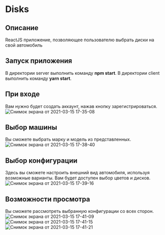 # Disks
## Описание
ReactJS приложение, позволяющее пользователю выбрать диски на свой автомобиль

## Запуск приложения
В директории server выполнить команду **npm start**.
В директории client выполнить команду **yarn start**.

## При входе
Вам нужно будет создать аккаунт, нажав кнопку зарегистрироваться.
![Снимок экрана от 2021-03-15 17-35-08](https://user-images.githubusercontent.com/75562442/111170525-156d6e00-85b5-11eb-9e8b-8e6ccee6834e.png)


## Выбор машины
Вы сможете выбрать марку и модель из представленных.
![Снимок экрана от 2021-03-15 17-38-40](https://user-images.githubusercontent.com/75562442/111170720-4c438400-85b5-11eb-99d9-86a29581e858.png)

## Выбор конфигурации
Здесь вы сможете настроить внешний вид автомобиля, используя возможные варианты.
Вам будет доступен выбор цветов и дисков.
![Снимок экрана от 2021-03-15 17-39-16](https://user-images.githubusercontent.com/75562442/111170934-83b23080-85b5-11eb-8eb2-7ad490c892ca.png)

## Возможности просмотра
Вы сможете рассмотреть выбранную конфигурации со всех сторон.
![Снимок экрана от 2021-03-15 17-41-09](https://user-images.githubusercontent.com/75562442/111171114-b0fede80-85b5-11eb-9d78-c309b7c52c38.png)
![Снимок экрана от 2021-03-15 17-41-15](https://user-images.githubusercontent.com/75562442/111171127-b2c8a200-85b5-11eb-9a0f-fdd232258b60.png)
![Снимок экрана от 2021-03-15 17-41-21](https://user-images.githubusercontent.com/75562442/111171147-b4926580-85b5-11eb-919e-8f505eff61a6.png)
